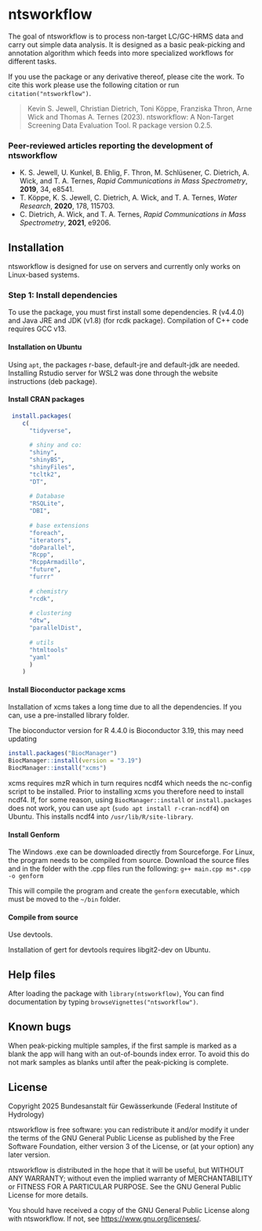 
<!-- README.md is generated from README.Rmd. Please edit that file -->

# ntsworkflow

The goal of ntsworkflow is to process non-target LC/GC-HRMS data and
carry out simple data analysis. It is designed as a basic peak-picking
and annotation algorithm which feeds into more specialized workflows for
different tasks.

If you use the package or any derivative thereof, please cite the work.
To cite this work please use the following citation or run
`citation("ntsworkflow")`.

> Kevin S. Jewell, Christian Dietrich, Toni Köppe, Franziska Thron, Arne
> Wick and Thomas A. Ternes (2023). ntsworkflow: A Non-Target Screening
> Data Evaluation Tool. R package version 0.2.5.

### Peer-reviewed articles reporting the development of ntsworkflow

- K. S. Jewell, U. Kunkel, B. Ehlig, F. Thron, M. Schlüsener, C.
  Dietrich, A. Wick, and T. A. Ternes, *Rapid Communications in Mass
  Spectrometry*, **2019**, 34, e8541.
- T. Köppe, K. S. Jewell, C. Dietrich, A. Wick, and T. A. Ternes, *Water
  Research*, **2020**, 178, 115703.
- C. Dietrich, A. Wick, and T. A. Ternes, *Rapid Communications in Mass
  Spectrometry*, **2021**, e9206.

## Installation

ntsworkflow is designed for use on servers and currently only works on
Linux-based systems.

### Step 1: Install dependencies

To use the package, you must first install some dependencies. R (v4.4.0)
and Java JRE and JDK (v1.8) (for rcdk package). Compilation of C++ code
requires GCC v13.

#### Installation on Ubuntu

Using `apt`, the packages r-base, default-jre and default-jdk are
needed. Installing Rstudio server for WSL2 was done through the website
instructions (deb package).

#### Install CRAN packages

``` r
 install.packages(
    c(
      "tidyverse", 
      
      # shiny and co:
      "shiny",  
      "shinyBS",  
      "shinyFiles", 
      "tcltk2",  
      "DT",  
      
      # Database
      "RSQLite",  
      "DBI",  
      
      # base extensions
      "foreach",  
      "iterators", 
      "doParallel", 
      "Rcpp", 
      "RcppArmadillo",
      "future",
      "furrr"
      
      # chemistry
      "rcdk",  
     
      # clustering
      "dtw", 
      "parallelDist",
      
      # utils
      "htmltools" 
      "yaml"  
      )
    )
```

#### Install Bioconductor package xcms

Installation of xcms takes a long time due to all the dependencies. If
you can, use a pre-installed library folder.

The bioconductor version for R 4.4.0 is Bioconductor 3.19, this may need
updating

``` r
install.packages("BiocManager")
BiocManager::install(version = "3.19")
BiocManager::install("xcms")  
```

xcms requires mzR which in turn requires ncdf4 which needs the nc-config
script to be installed. Prior to installing xcms you therefore need to
install ncdf4. If, for some reason, using `BiocManager::install` or
`install.packages` does not work, you can use `apt`
(`sudo apt install r-cran-ncdf4`) on Ubuntu. This installs ncdf4 into
`/usr/lib/R/site-library`.

#### Install Genform

The Windows .exe can be downloaded directly from Sourceforge. For Linux,
the program needs to be compiled from source. Download the source files
and in the folder with the .cpp files run the following:
`g++ main.cpp ms*.cpp -o genform`

This will compile the program and create the `genform` executable, which
must be moved to the `~/bin` folder.

#### Compile from source

Use devtools.

Installation of gert for devtools requires libgit2-dev on Ubuntu.

## Help files

After loading the package with `library(ntsworkflow)`, You can find
documentation by typing `browseVignettes("ntsworkflow")`.

## Known bugs

When peak-picking multiple samples, if the first sample is marked as a
blank the app will hang with an out-of-bounds index error. To avoid this
do not mark samples as blanks until after the peak-picking is complete.

## License

Copyright 2025 Bundesanstalt für Gewässerkunde (Federal Institute of
Hydrology)

ntsworkflow is free software: you can redistribute it and/or modify it
under the terms of the GNU General Public License as published by the
Free Software Foundation, either version 3 of the License, or (at your
option) any later version.

ntsworkflow is distributed in the hope that it will be useful, but
WITHOUT ANY WARRANTY; without even the implied warranty of
MERCHANTABILITY or FITNESS FOR A PARTICULAR PURPOSE. See the GNU General
Public License for more details.

You should have received a copy of the GNU General Public License along
with ntsworkflow. If not, see <https://www.gnu.org/licenses/>.

